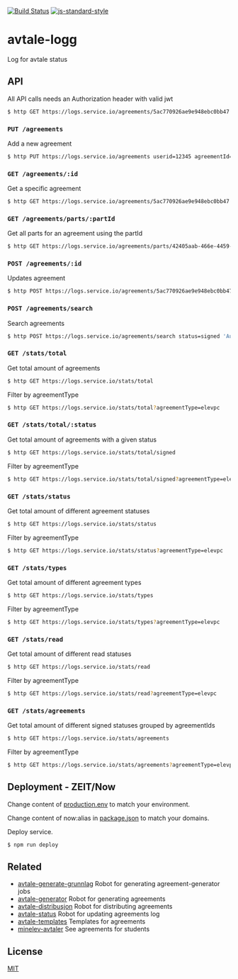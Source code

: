 [![Build Status](https://travis-ci.org/telemark/avtale-logg.svg?branch=master)](https://travis-ci.org/telemark/avtale-logg)
[![js-standard-style](https://img.shields.io/badge/code%20style-standard-brightgreen.svg?style=flat)](https://github.com/feross/standard)

# avtale-logg

Log for avtale status

## API

All API calls needs an Authorization header with valid jwt

```bash
$ http GET https://logs.service.io/agreements/5ac770926ae9e948ebc0bb47 'Authorization: Bearer <INSERT TOKEN>'
```

### ```PUT /agreements```

Add a new agreement

```bash
$ http PUT https://logs.service.io/agreements userid=12345 agreementId=98765 'Authorization: Bearer <INSERT TOKEN>'
```

### ```GET /agreements/:id```

Get a specific agreement

```bash
$ http GET https://logs.service.io/agreements/5ac770926ae9e948ebc0bb47 'Authorization: Bearer <INSERT TOKEN>'
```

### ```GET /agreements/parts/:partId```

Get all parts for an agreement using the partId

```bash
$ http GET https://logs.service.io/agreements/parts/42405aab-466e-4459-ac17-7f2c96f4ec19 'Authorization: Bearer <INSERT TOKEN>'
```

### ```POST /agreements/:id```

Updates agreement

```bash
$ http POST https://logs.service.io/agreements/5ac770926ae9e948ebc0bb47 status=signed 'Authorization: Bearer <INSERT TOKEN>'
```

### ```POST /agreements/search```

Search agreements

```bash
$ http POST https://logs.service.io/agreements/search status=signed 'Authorization: Bearer <INSERT TOKEN>'
```
### ```GET /stats/total```

Get total amount of agreements

```bash
$ http GET https://logs.service.io/stats/total
```

Filter by agreementType

```bash
$ http GET https://logs.service.io/stats/total?agreementType=elevpc
```

### ```GET /stats/total/:status```

Get total amount of agreements with a given status

```bash
$ http GET https://logs.service.io/stats/total/signed
```

Filter by agreementType

```bash
$ http GET https://logs.service.io/stats/total/signed?agreementType=elevpc
```

### ```GET /stats/status```

Get total amount of different agreement statuses

```bash
$ http GET https://logs.service.io/stats/status
```

Filter by agreementType

```bash
$ http GET https://logs.service.io/stats/status?agreementType=elevpc
```

### ```GET /stats/types```

Get total amount of different agreement types

```bash
$ http GET https://logs.service.io/stats/types
```

Filter by agreementType

```bash
$ http GET https://logs.service.io/stats/types?agreementType=elevpc
```

### ```GET /stats/read```

Get total amount of different read statuses

```bash
$ http GET https://logs.service.io/stats/read
```

Filter by agreementType

```bash
$ http GET https://logs.service.io/stats/read?agreementType=elevpc
```

### ```GET /stats/agreements```

Get total amount of different signed statuses grouped by agreementIds

```bash
$ http GET https://logs.service.io/stats/agreements
```

Filter by agreementType

```bash
$ http GET https://logs.service.io/stats/agreements?agreementType=elevpc
```

## Deployment - ZEIT/Now

Change content of [production.env](production.env) to match your environment.

Change content of now:alias in [package.json](package.json) to match your domains.

Deploy service.

```bash
$ npm run deploy
```

## Related

- [avtale-generate-grunnlag](https://github.com/telemark/avtale-generate-grunnlag) Robot for generating agreement-generator jobs
- [avtale-generator](https://github.com/telemark/avtale-generator#readme) Robot for generating agreements
- [avtale-distribusjon](https://github.com/telemark/avtale-distribusjon#readme) Robot for distributing agreements
- [avtale-status](https://github.com/telemark/avtale-status#readme) Robot for updating agreements log
- [avtale-templates](https://github.com/telemark/avtale-templates#readme) Templates for agreements
- [minelev-avtaler](https://github.com/telemark/minelev-avtaler#readme) See agreements for students

## License

[MIT](LICENSE)
